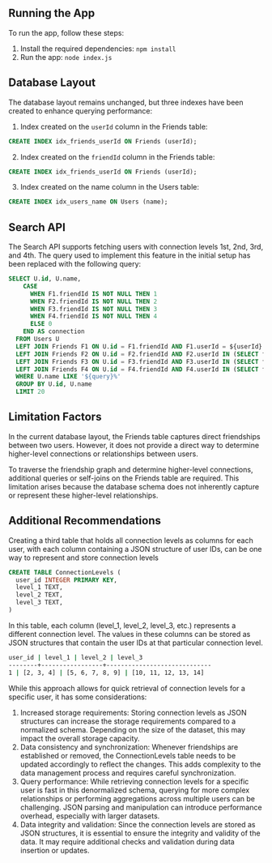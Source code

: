 ## Running the App

To run the app, follow these steps:

1. Install the required dependencies: `npm install`
2. Run the app: `node index.js`

## Database Layout

The database layout remains unchanged, but three indexes have been created to enhance querying performance:

1. Index created on the `userId` column in the Friends table:

```sql
CREATE INDEX idx_friends_userId ON Friends (userId);
```

2. Index created on the `friendId` column in the Friends table:

```sql
CREATE INDEX idx_friends_userId ON Friends (userId);
```

3. Index created on the name column in the Users table:

```sql
CREATE INDEX idx_users_name ON Users (name);
```

## Search API

The Search API supports fetching users with connection levels 1st, 2nd, 3rd, and 4th. The query used to implement this feature in the initial setup has been replaced with the following query:

```sql
SELECT U.id, U.name,
    CASE
      WHEN F1.friendId IS NOT NULL THEN 1
      WHEN F2.friendId IS NOT NULL THEN 2
      WHEN F3.friendId IS NOT NULL THEN 3
      WHEN F4.friendId IS NOT NULL THEN 4
      ELSE 0
    END AS connection
  FROM Users U
  LEFT JOIN Friends F1 ON U.id = F1.friendId AND F1.userId = ${userId}
  LEFT JOIN Friends F2 ON U.id = F2.friendId AND F2.userId IN (SELECT friendId FROM Friends WHERE userId = ${userId})
  LEFT JOIN Friends F3 ON U.id = F3.friendId AND F3.userId IN (SELECT friendId FROM Friends WHERE userId IN (SELECT friendId FROM Friends WHERE userId = ${userId}))
  LEFT JOIN Friends F4 ON U.id = F4.friendId AND F4.userId IN (SELECT friendId FROM Friends WHERE userId IN (SELECT friendId FROM Friends WHERE userId IN (SELECT friendId FROM Friends WHERE userId = ${userId})))
  WHERE U.name LIKE '${query}%'
  GROUP BY U.id, U.name
  LIMIT 20
```

## Limitation Factors

In the current database layout, the Friends table captures direct friendships between two users. However, it does not provide a direct way to determine higher-level connections or relationships between users.

To traverse the friendship graph and determine higher-level connections, additional queries or self-joins on the Friends table are required. This limitation arises because the database schema does not inherently capture or represent these higher-level relationships.

## Additional Recommendations

Creating a third table that holds all connection levels as columns for each user, with each column containing a JSON structure of user IDs, can be one way to represent and store connection levels

```sql
CREATE TABLE ConnectionLevels (
  user_id INTEGER PRIMARY KEY,
  level_1 TEXT,
  level_2 TEXT,
  level_3 TEXT,
)
```

In this table, each column (level_1, level_2, level_3, etc.) represents a different connection level. The values in these columns can be stored as JSON structures that contain the user IDs at that particular connection level.

```cmd
user_id | level_1 | level_2 | level_3
--------+-----------------+-----------------------------
1 | [2, 3, 4] | [5, 6, 7, 8, 9] | [10, 11, 12, 13, 14]
```

While this approach allows for quick retrieval of connection levels for a specific user, it has some considerations:

1. Increased storage requirements: Storing connection levels as JSON structures can increase the storage requirements compared to a normalized schema. Depending on the size of the dataset, this may impact the overall storage capacity.
2. Data consistency and synchronization: Whenever friendships are established or removed, the ConnectionLevels table needs to be updated accordingly to reflect the changes. This adds complexity to the data management process and requires careful synchronization.
3. Query performance: While retrieving connection levels for a specific user is fast in this denormalized schema, querying for more complex relationships or performing aggregations across multiple users can be challenging. JSON parsing and manipulation can introduce performance overhead, especially with larger datasets.
4. Data integrity and validation: Since the connection levels are stored as JSON structures, it is essential to ensure the integrity and validity of the data. It may require additional checks and validation during data insertion or updates.
